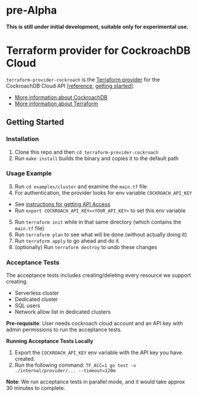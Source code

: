 # pre-Alpha
**This is still under initial development, suitable only for experimental use.**


# Terraform provider for CockroachDB Cloud

`terraform-provider-cockroach` is the [Terraform provider](https://learn.hashicorp.com/collections/terraform/providers) for the CockroachDB Cloud API [[reference](https://www.cockroachlabs.com/docs/api/cloud/v1), [getting started](https://www.cockroachlabs.com/docs/cockroachcloud/cloud-api)].

- [More information about CockroachDB](https://www.cockroachlabs.com/)
- [More information about Terraform](https://terraform.io) 

## Getting Started

### Installation
1. Clone this repo and then `cd terraform-provider-cockroach`
2. Run `make install` builds the binary and copies it to the default path

### Usage Example
3. Run `cd examples/cluster` and examine the `main.tf` file
4. For authentication, the provider looks for env variable `COCKROACH_API_KEY`
  - See [instructions for getting API Access](https://www.cockroachlabs.com/docs/cockroachcloud/console-access-management#api-access)
  - Run `export COCKROACH_API_KEY=<YOUR_API_KEY>` to set this env variable
5. Run `terraform init` while in that same directory (which contains the `main.tf` file)
6. Run `terraform plan` to see what will be done (without actually doing it)
7. Run `terraform apply` to go ahead and do it
8. (optionally) Run `terraform destroy` to undo these changes


### Acceptance Tests

The acceptance tests includes creating/deleting every resource we support creating.
- Serverless cluster
- Dedicated cluster
- SQL users
- Network allow list in dedicated clusters

**Pre-requisite**: User needs cockroach cloud account and an API key with admin permissions to run the acceptance tests.

**Running Acceptance Tests Locally**

1. Export the `COCKROACH_API_KEY` env variable with the API key you have created.
2. Run the following command: `TF_ACC=1 go test -v ./internal/provider/... --timeout=120m`

**Note**: We run acceptance tests in parallel mode, and it would take approx 30 minutes to complete.
